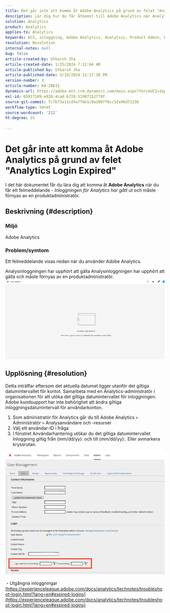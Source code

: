 ```yaml
---
title: Det går inte att komma åt Adobe Analytics på grund av felet "Analytics Login Expired"
description: Lär dig hur du får åtkomst till Adobe Analytics när Analytics-inloggningen har upphört att gälla och behöver förnyas av en produktadministratör.
solution: Analytics
product: Analytics
applies-to: Analytics
keywords: KCS, inloggning, Adobe Analytics, Analytics, Product Admin, Error, Analytics Login Expied
resolution: Resolution
internal-notes: null
bug: false
article-created-by: Utkarsh Jha
article-created-date: 1/25/2024 7:12:04 AM
article-published-by: Utkarsh Jha
article-published-date: 3/19/2024 12:17:38 PM
version-number: 3
article-number: KA-20631
dynamics-url: https://adobe-ent.crm.dynamics.com/main.aspx?forceUCI=1&pagetype=entityrecord&etn=knowledgearticle&id=42251a07-51bb-ee11-a569-6045bd006b3d
exl-id: 65917189-e928-4cad-b728-51987152779f
source-git-commit: fc7b73a11cd4a7f0e1c9a1007f6cc52e96d7123b
workflow-type: tm+mt
source-wordcount: '212'
ht-degree: 1%

---
```


# Det går inte att komma åt Adobe Analytics på grund av felet &quot;Analytics Login Expired&quot;


I det här dokumentet får du lära dig att komma åt <b>Adobe Analytics</b> när du får ett felmeddelande - *Inloggningen för Analytics har gått ut* och måste förnyas av en produktadministratör.

## Beskrivning {#description}


### <b>Miljö</b>

Adobe Analytics



### <b>Problem/symtom</b>

Ett felmeddelande visas nedan när du använder Adobe Analytics.

Analysinloggningen har upphört att gälla Analysinloggningen har upphört att gälla och måste förnyas av en produktadministratör.
 <br>![](assets/___43251a07-51bb-ee11-a569-6045bd006b3d___.jpeg)

## Upplösning {#resolution}


Detta inträffar eftersom det aktuella datumet ligger utanför det giltiga datumintervallet för kontot. Samarbeta med en Analytics-administratör i organisationen för att utöka det giltiga datumintervallet för inloggningen. Adobe kundsupport har inte behörighet att ändra giltiga inloggningsdatumintervall för användarkonton.

1. Som administratör för Analytics går du till Adobe Analytics `>`  Administratör `>`  Analysanvändare och -resurser
2. Välj ett användar-ID i fråga
3. I fönstret Användarhantering utökar du det giltiga datumintervallet Inloggning giltig från (mm/dd/yy): och till (mm/dd/yy):. Eller avmarkera kryssrutan.


![](assets/6282c86d-563a-ed11-9db0-0022480869de.png)

・Utgångna inloggningar
[https://experienceleague.adobe.com/docs/analytics/technotes/troubleshoot-login.html?lang=en#expired-logins](https://experienceleague.adobe.com/docs/analytics/technotes/troubleshoot-login.html?lang=en#expired-logins)
